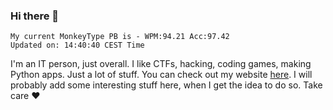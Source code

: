 ### Hi there 👋
<!-- PB START -->
```
My current MonkeyType PB is - WPM:94.21 Acc:97.42
Updated on: 14:40:40 CEST Time
```
<!-- PB END -->
I'm an IT person, just overall. I like CTFs, hacking, coding games, making Python apps. Just a lot of stuff.
You can check out my website [here](https://skill3472.github.io/).
I will probably add some interesting stuff here, when I get the idea to do so. Take care ❤️

